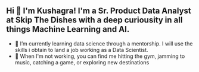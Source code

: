 ## Hi 👋 I'm Kushagra! I'm a Sr. Product Data Analyst at Skip The Dishes with a deep curiousity in all things Machine Learning and AI. 
- 🌱 I’m currently learning data science through a mentorship. I will use the skills i obtain to land a job working as a Data Scientist. 
- 🌱 When I'm not working, you can find me hitting the gym, jamming to music, catching a game, or exploring new destinations

<!---
Kluthra15/Kluthra15 is a ✨ special ✨ repository because its `README.md` (this file) appears on your GitHub profile.
You can click the Preview link to take a look at your changes.
--->
